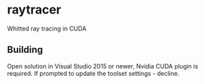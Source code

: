 # raytracer
Whitted ray tracing in CUDA

## Building
Open solution in Visual Studio 2015 or newer, Nvidia CUDA plugin is required.
If prompted to update the toolset settings - decline.
